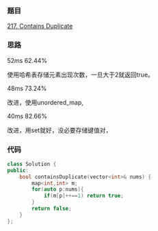 ### 题目
[217. Contains Duplicate](https://leetcode-cn.com/problems/contains-duplicate/submissions/)
### 思路
52ms 62.44%

使用哈希表存储元素出现次数，一旦大于2就返回true。

48ms 73.24%

改进，使用unordered_map,

40ms 82.66%

改进，用set就好，没必要存储键值对，

### 代码
```c++
class Solution {
public:
    bool containsDuplicate(vector<int>& nums) {
        map<int,int> m;
        for(auto p:nums){
            if(m[p]++==1) return true;
        }
        return false;
    }
};
```
